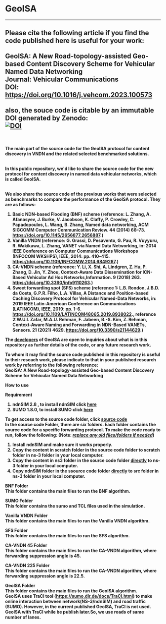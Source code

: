 # GeoISA
------------------------------------------------------------------------------------------------------------------
<b> Please cite the following article if you find the code published here is useful for your work: <b><br /><br />
GeoISA: A New Road-topology-assisted Geo-based Content Discovery Scheme for Vehicular Named Data Networking <br />
Journal: Vehicular Communications <br />
DOI: https://doi.org/10.1016/j.vehcom.2023.100573 <br />
<br />
also, the souce code is citable by an immutable DOI generated by Zenodo: <br />
[![DOI](https://zenodo.org/badge/561980196.svg)](https://zenodo.org/badge/latestdoi/561980196)
------------------------------------------------------------------------------------------------------------------
<br /> <br />
The main part of the source code for the GeoISA protocol for content discovery in VNDN and the related selected benchmarked solutions.

<br /> In this public repository, we'd like to share the source code for the new protocol for content discovery in named data vehicular networks, which is called GeoISA.

<br /> We also share the source code of the previous works that were selected as benchmarks to compare the performance of the GeoISA protocol. They are  as follows:

1. Basic NDN-based Flooding (BNF) scheme 
  (reference: L. Zhang, A. Afanasyev, J. Burke, V. Jacobson, K. Claffy, P. Crowley, C. Papadopoulos, L. Wang, B. Zhang, Named data networking, ACM SIGCOMM    Computer Communication Review. 44 (2014) 66–73. https://doi.org/10.1145/2656877.2656887.)
2. Vanilla VNDN 
  (reference: G. Grassi, D. Pesavento, G. Pau, R. Vuyyuru, R. Wakikawa, L. Zhang, VANET via Named Data Networking, in: 2014 IEEE Conference on Computer        Communications Workshops (INFOCOM WKSHPS), IEEE, 2014: pp. 410–415. https://doi.org/10.1109/INFCOMW.2014.6849267.)
3. CA-VNDN scheme 
  (reference: Y. Li, X. Shi, A. Lindgren, Z. Hu, P. Zhang, D. Jin, Y. Zhou, Context-Aware Data Dissemination for ICN-Based Vehicular Ad Hoc                    Networks,Information. 9 (2018) 263. https://doi.org/10.3390/info9110263.)
4. Sweet forwarding spot (SFS) scheme 
  (reference 1: 
   L.B. Rondon, J.B.D. da Costa, G.P.R. Filho, L.A. Villas, A Distance and Position-based Caching Discovery Protocol for Vehicular Named-Data Networks, in:    2019 IEEE Latin-American Conference on Communications (LATINCOM), IEEE, 2019: pp. 1–6. https://doi.org/10.1109/LATINCOM48065.2019.8938022.,
   reference 2:W.U.I. Zafar, M.A.U. Rehman, F. Jabeen, B.-S. Kim, Z. Rehman, Context-Aware Naming and  Forwarding in NDN-Based VANETs, Sensors. 21 (2021)      4629. https://doi.org/10.3390/s21144629.)
   
The <a href="mailto:p92824@siswa.ukm.edu.my">developers</a> of GeoISA are open to inquiries about what is in this repository as further details of the code, or any future research work.

To whom it may find the source code published in this repository is useful to their reseach work, please indicate to that in your published research work by referring to the following reference:
<br> <b>GeoISA: A New Road-topology-assisted Geo-based Content Discovery Scheme for Vehicular Named Data Networking	</b>


<b>How to use</b>

<b>Requirement</b>
1. ndnSIM 2.8 , to install ndnSIM click <a href="https://ndnsim.net/2.8/getting-started.html">here</a>
2. SUMO 1.8.0, to install SUMO click <a href="https://sumo.dlr.de/docs/Downloads.php">here</a>

<b> To get access to the source code folder, click <a href="https://drive.google.com/drive/folders/1dr6qWBoaU3-99eqwSErud6pmVP06UPze?usp=sharing">source code</a> </b> 
<br /> In the source code Folder, there are six folders. Each folder contains the source code for a specific forwarding protocol. To make the code ready to run, follow the following: (<b>Note: </b><u><i>replace any old files/folders if needed</i></u>)
 1. Install ndnSIM and make sure it works properly.
 2. <b>Copy</b> the content in <b>scratch folder</b> in the <b>source code folder</b> to <b>scratch folder</b> in <b>ns-3 folder</b> in your local computer.
 3. <b>Copy</b> the content in <b>ns3 folder</b> in the <b>source code folder</b> <b><u>directly</u></b> to <b>ns-3 folder</b> in your local computer.
 4. <b>Copy</b> <b>ndnSIM folder</b> in the s<b>source code folder</b> <b><u>directly</u></b> to <b>src folder</b>  in <b>ns-3 folder</b> in your local computer</b>.
  
<b>BNF Folder</b> 
<br /> This folder contains the main files to run the BNF algorithm.

<b>SUMO Folder</b> 
<br /> This folder contains the sumo and TCL files used in the simulation.

<b>Vanilla VNDN Folder</b> 
<br /> This folder contains the main files to run the Vanilla VNDN algorithm.
  
<b>SFS Folder</b> 
<br /> This folder contains the main files to run the SFS algorithm.

<b>CA-VNDN 45 Folder</b>
<br /> This folder contains the main files to run the CA-VNDN algorithm, where forwarding suppression angle is 45.
 
<b>CA-VNDN 225 Folder</b>
<br /> This folder contains the main files to run the CA-VNDN algorithm, where forwarding suppression angle is 22.5.

<b>GeoISA Folder</b> 
<br /> This folder contains the main files to run the GeoISA algorithm. 
<br /> GeoISA uses TraCI tool (https://sumo.dlr.de/docs/TraCI.html) to make online interaction between network(NS-3/ndnSIM) and road traffic (SUMO). However, in the current published GeoISA, TraCI is not used. GeoISA with TraCI while be publish later.So, we use roads of same number of lanes.
